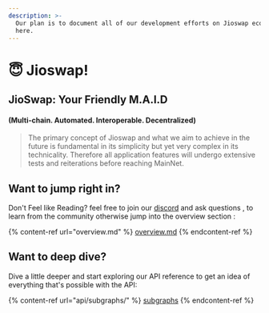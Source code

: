 ```yaml
---
description: >-
  Our plan is to document all of our development efforts on Jioswap ecosystem
  here.
---
```


# 😇 Jioswap!

## JioSwap: Your Friendly M.A.I.D

#### (Multi-chain. Automated. Interoperable. Decentralized)

> The primary concept of Jioswap and what we aim to achieve in the future is fundamental in its simplicity but yet very complex in its technicality. Therefore all application features will undergo extensive tests and reiterations before reaching MainNet.

## Want to jump right in?

Don't Feel like Reading?  feel free to join our [discord](https://discord.gg/nwp2f9FYsu) and ask questions , to learn from the community otherwise jump into the overview section :

{% content-ref url="overview.md" %}
[overview.md](overview.md)
{% endcontent-ref %}

## Want to deep dive?

Dive a little deeper and start exploring our API reference to get an idea of everything that's possible with the API:

{% content-ref url="api/subgraphs/" %}
[subgraphs](api/subgraphs/)
{% endcontent-ref %}
